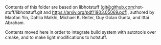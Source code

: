 Contents of this folder are based on libhotstuff (git@github.com:hot-stuff/libhotstuff.git and https://arxiv.org/pdf/1803.05069.pdf),
authored by Maofan Yin, Dahlia Malkhi, Michael K. Reiter, Guy Golan Gueta, and Ittai Abraham.

Contents moved here in order to integrate build system with autotools over cmake, and to make light modifications to hotstuff.

